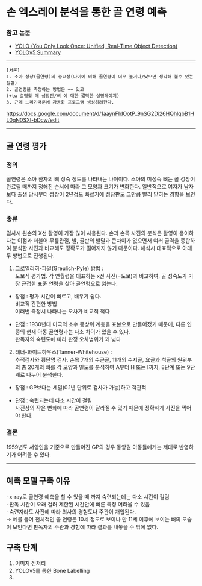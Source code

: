 # 손 엑스레이 분석을 통한 골 연령 예측

### 참고 논문
* [YOLO (You Only Look Once: Unified, Real-Time Object Detection)](https://github.com/semi0612/CNN_paper/blob/master/Reading/YOLO.md)
* [YOLOv5 Summary](https://github.com/semi0612/study/blob/main/project/3%EC%B0%A8/YOLOv5%20summary.md)

--------

```
[서론]
1. 소아 성장(골연령)의 중요성(나이에 비해 골연령이 너무 높거나/낮으면 생각해 볼수 있는 질환)
2. 골연령을 측정하는 방법은 ~~ 있고
(+tw 설명할 때 성장판/뼈 에 대한 짧막한 설명페이지)
3. 근데 느리기때문에 자동화 프로그램 생성하려한다.
```
https://docs.google.com/document/d/1aaynFIdOotP_9nSG2Di26HQhlqbB1HL0qN0SXl-bDcw/edit




----

## 골 연령 평가
### 정의
골연령은 소아 환자의 뼈 성숙 정도를 나타내는 나이이다. 소아의 미성숙 뼈는 골 성장이 완료될 때까지 정해진 순서에 따라 그 모양과 크기가 변화한다. 일반적으로 여자가 남자보다 출생 당시부터 성장이 2년정도 빠르기에 성장판도 그만큼 빨리 닫히는 경향을 보인다.

### 종류
검사시 왼손의 X선 촬영이 가장 많이 사용된다. 손과 손목 사진의 분석은 촬영이 용이하다는 이점과 더불어 무릎관절, 발, 골반의 발달과 큰차이가 없으면서 여러 골격을 종합하여 분석한 사진과 비교해도 정확도가 떨어지지 않기 때문이다. 해석시 대표적으로 아래 두 방법으로 진행된다.

1. 그로일리히-파일(Greulich-Pyle) 방법 :<br>
도보식 평가법. 각 연월령을 대표하는 x선 사진(=도보)과 비교하여, 골 성숙도가 가장 근접한 표준 연령을 찾아 골연령으로 읽는다.

- 장점 :
평가 시간이 빠르고, 배우기 쉽다.<br>
비교적 간편한 방법<br>
여러번 측정시 나타나는 오차가 비교적 적다<br>

- 단점 :
1930년대 미국의 소수 중상위 계층을 표본으로 만들어졌기 때문에, 다른 인종의 현재 아동 골연령과는 다소 차이가 있을 수 있다.<br>
판독자의 숙련도에 따라 판정 오차범위가 꽤 넓다

2. 태너-화이트하우스(Tanner-Whitehouse) :<br>
추적검사와 횡단명 검사. 손목 7개의 수근골, 11개의 수지골, 요골과 척골의 원위부의 총 20개의 뼈를 각 모양과 밀도를 분석하여 A부터 H 또는 I까지, 8단계 또는 9단계로 나누어 분석한다.

- 장점 : 
GP보다는 세밀(0.1년 단위로 검사가 가능)하고 객관적<br>

- 단점 : 
숙련되는데 다소 시간이 걸림<br>
사진상의 작은 변화에 따라 골연령이 달라질 수 있기 때문에 정확하게 사진을 찍어야 한다.

### 결론
1959년도 서양인을 기준으로 만들어진 GP의 경우 동양권 아동들에게는 제대로 반영하기가 어려울 수 있다.

------

## 예측 모델 구축 이유
· x-ray로 골연령 예측을 할 수 있을 때 까지 숙련되는데는 다소 시간이 걸림<br>
· 판독 시간이 오래 걸려 제한된 시간안에 빠른 측정 어려울 수 있음<br>
· 숙련자라도 사진에 따라 의사의 경험도나 주관이 개입된다.<br>
→ 예를 들어 전체적인 골 연령은 10세 정도로 보이나 만 11세 이후에 보이는 뼈의 모습이 보인다면 판독자의 주관과 경험에 따라 결과를 내놓을 수 밖에 없다.


## 구축 단계
1. 이미지 전처리
2. YOLOv5를 통한 Bone Labelling
3. 
